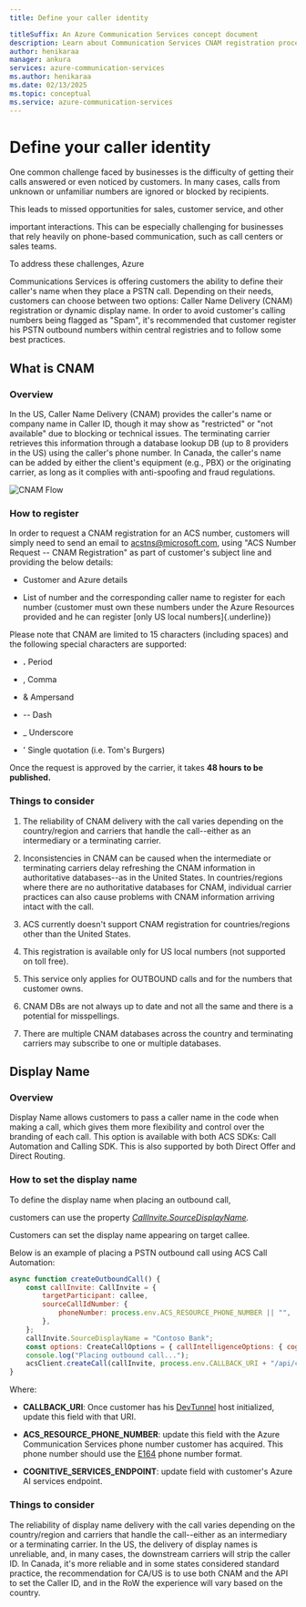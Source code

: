 ```yaml
---
title: Define your caller identity

titleSuffix: An Azure Communication Services concept document
description: Learn about Communication Services CNAM registration process.
author: henikaraa
manager: ankura
services: azure-communication-services
ms.author: henikaraa
ms.date: 02/13/2025
ms.topic: conceptual
ms.service: azure-communication-services
---
```


# Define your caller identity


One common challenge faced by businesses is the difficulty of getting
their calls answered or even noticed by customers. In many cases, calls
from unknown or unfamiliar numbers are ignored or blocked by recipients.


This leads to missed opportunities for sales, customer service, and other

important interactions. This can be especially challenging for
businesses that rely heavily on phone-based communication, such as call
centers or sales teams.

To address these challenges, Azure

Communications Services is offering customers the ability to define
their caller's name when they place a PSTN call. Depending on their
needs, customers can choose between two options: Caller Name Delivery
(CNAM) registration or dynamic display name. In order to avoid
customer's calling numbers being flagged as "Spam", it's recommended
that customer register his PSTN outbound numbers within central
registries and to follow some best practices.

## What is CNAM

### Overview

In the US, Caller Name Delivery (CNAM) provides the caller's name or
company name in Caller ID, though it may show as \"restricted\" or \"not
available\" due to blocking or technical issues. The terminating carrier
retrieves this information through a database lookup DB (up to 8
providers in the US) using the caller\'s phone number. In Canada, the
caller's name can be added by either the client\'s equipment (e.g., PBX)
or the originating carrier, as long as it complies with anti-spoofing
and fraud regulations.

![CNAM Flow](./media/cnam-call-flow.png)


### How to register

In order to request a CNAM registration for an ACS number, customers will simply need to send an email to <acstns@microsoft.com>, using \"ACS Number Request -- CNAM Registration\" as part of customer's subject line and providing the below details:

-   Customer and Azure details

-   List of number and the corresponding caller name to register for
    each number (customer must own these numbers under the Azure
    Resources provided and he can register [only US local
    numbers]{.underline})

Please note that CNAM are limited to 15 characters (including spaces)
and the following special characters are supported:

-   **.** Period

-   , Comma

-   & Ampersand

-   -- Dash

-   \_ Underscore

-   ' Single quotation (i.e. Tom's Burgers)

Once the request is approved by the carrier, it takes **48 hours to be
published.**

### Things to consider

1.  The reliability of CNAM delivery with the call varies depending on
    the country/region and carriers that handle the call\--either as an
    intermediary or a terminating carrier.

2.  Inconsistencies in CNAM can be caused when the intermediate or
    terminating carriers delay refreshing the CNAM information in
    authoritative databases\--as in the United States. In
    countries/regions where there are no authoritative databases for
    CNAM, individual carrier practices can also cause problems with CNAM
    information arriving intact with the call.

3.  ACS currently doesn\'t support CNAM registration for
    countries/regions other than the United States.

4.  This registration is available only for US local numbers (not
    supported on toll free).

5.  This service only applies for OUTBOUND calls and for the numbers
    that customer owns.

6.  CNAM DBs are not always up to date and not all the same and there is
    a potential for misspellings.

7.  There are multiple CNAM databases across the country and terminating
    carriers may subscribe to one or multiple databases.

## Display Name

### Overview

Display Name allows customers to pass a caller name in the code
when making a call, which gives them more flexibility and control over
the branding of each call. This option is available with both ACS SDKs:
Call Automation and Calling SDK. This is also supported by both Direct
Offer and Direct Routing.

### How to set the display name

To define the display name when placing an outbound call,

customers can use the property
*[CallInvite.SourceDisplayName](https://learn.microsoft.com/en-us/dotnet/api/azure.communication.callautomation.callinvite.sourcedisplayname?view=azure-dotnet).*

Customers can set the display name appearing on target callee.


Below is an example of placing a PSTN outbound call using ACS Call
Automation:

```javascript
async function createOutboundCall() {
	const callInvite: CallInvite = {
		targetParticipant: callee,
		sourceCallIdNumber: {
			phoneNumber: process.env.ACS_RESOURCE_PHONE_NUMBER || "",
		},
	};
	callInvite.SourceDisplayName = "Contoso Bank";
	const options: CreateCallOptions = { callIntelligenceOptions: { cognitiveServicesEndpoint: process.env.COGNITIVE_SERVICES_ENDPOINT } };
	console.log("Placing outbound call...");
	acsClient.createCall(callInvite, process.env.CALLBACK_URI + "/api/callbacks", options);
}
```

Where:

-   **CALLBACK_URI**: Once customer has his
    [DevTunnel](https://learn.microsoft.com/en-us/azure/developer/dev-tunnels/get-started?tabs=windows)
    host initialized, update this field with that URI.

-   **ACS_RESOURCE_PHONE_NUMBER**: update this field with the Azure
    Communication Services phone number customer has acquired. This
    phone number should use
    the [E164](https://en.wikipedia.org/wiki/E.164) phone number format.

-   **COGNITIVE_SERVICES_ENDPOINT**: update field with customer's Azure
    AI services endpoint.

### Things to consider

The reliability of display name delivery with the call varies depending
on the country/region and carriers that handle the call\--either as an
intermediary or a terminating carrier. In the US, the delivery of
display names is unreliable, and, in many cases, the downstream carriers
will strip the caller ID. In Canada, it's more reliable and in some
states considered standard practice, the recommendation for CA/US is to
use both CNAM and the API to set the Caller ID, and in the RoW the
experience will vary based on the country.
